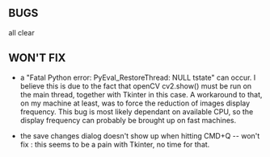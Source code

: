 


## BUGS

all clear


## WON'T FIX
- a "Fatal Python error: PyEval_RestoreThread: NULL tstate" can occur. I believe this is due to the fact that openCV cv2.show() must be run on the main thread, together with Tkinter in this case. A workaround to that, on my machine at least, was to force the reduction of images display frequency. This bug is most likely dependant on available CPU, so the display frequency can probably be brought up on fast machines.

- the save changes dialog doesn't show up when hitting CMD+Q  -- won't fix : this seems to be a pain with Tkinter, no time for that.
